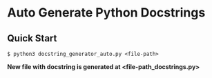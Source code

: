 # Auto Generate Python Docstrings 

## Quick Start

```console
$ python3 docstring_generator_auto.py <file-path>
```
 **New file with docstring is generated at <file-path_docstrings.py>** 